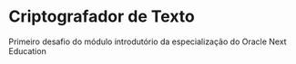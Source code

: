 # Criptografador de Texto
Primeiro desafio do módulo introdutório da especialização do Oracle Next Education
